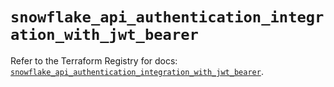 # `snowflake_api_authentication_integration_with_jwt_bearer`

Refer to the Terraform Registry for docs: [`snowflake_api_authentication_integration_with_jwt_bearer`](https://registry.terraform.io/providers/snowflakedb/snowflake/2.2.0/docs/resources/api_authentication_integration_with_jwt_bearer).
